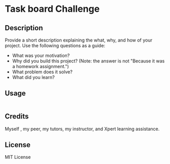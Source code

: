# Task board Challenge

## Description


Provide a short description explaining the what, why, and how of your project. Use the following questions as a guide:

- What was your motivation?
- Why did you build this project? (Note: the answer is not "Because it was a homework assignment.")
- What problem does it solve?
- What did you learn?

## Usage

![]()

## Credits

Myself , my peer, my tutors, my instructor, and Xpert learning assistance.

## License

MIT License